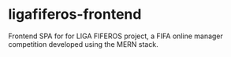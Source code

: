 # ligafiferos-frontend

Frontend SPA for for LIGA FIFEROS project, a FIFA online manager competition developed using the MERN stack.
